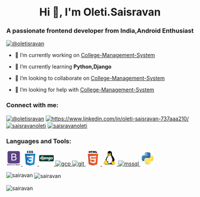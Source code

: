 <h1 align="center">Hi 👋, I'm Oleti.Saisravan</h1>
<h3 align="center">A passionate frontend developer from India,Android Enthusiast</h3>

<p align="left"> <a href="https://twitter.com/@oletisravan" target="blank"><img src="https://img.shields.io/twitter/follow/@oletisravan?logo=twitter&style=for-the-badge" alt="@oletisravan" /></a> </p>

- 🔭 I’m currently working on [College-Management-System](https://github.com/SaiSravaN-Oleti/College_Management_System.git)

- 🌱 I’m currently learning **Python,Django**

- 👯 I’m looking to collaborate on [College-Management-System](https://github.com/SaiSravaN-Oleti/College_Management_System.git)

- 🤝 I’m looking for help with [College-Management-System](https://github.com/SaiSravaN-Oleti/College_Management_System.git)

<h3 align="left">Connect with me:</h3>
<p align="left">
<a href="https://twitter.com/@oletisravan" target="blank"><img align="center" src="https://raw.githubusercontent.com/rahuldkjain/github-profile-readme-generator/master/src/images/icons/Social/twitter.svg" alt="@oletisravan" height="30" width="40" /></a>
<a href="https://linkedin.com/in/https://www.linkedin.com/in/oleti-saisravan-737aaa210/" target="blank"><img align="center" src="https://raw.githubusercontent.com/rahuldkjain/github-profile-readme-generator/master/src/images/icons/Social/linked-in-alt.svg" alt="https://www.linkedin.com/in/oleti-saisravan-737aaa210/" height="30" width="40" /></a>
<a href="https://fb.com/saisravanoleti" target="blank"><img align="center" src="https://raw.githubusercontent.com/rahuldkjain/github-profile-readme-generator/master/src/images/icons/Social/facebook.svg" alt="saisravanoleti" height="30" width="40" /></a>
<a href="https://instagram.com/saisravanoleti" target="blank"><img align="center" src="https://raw.githubusercontent.com/rahuldkjain/github-profile-readme-generator/master/src/images/icons/Social/instagram.svg" alt="saisravanoleti" height="30" width="40" /></a>
</p>

<h3 align="left">Languages and Tools:</h3>
<p align="left"> <a href="https://getbootstrap.com" target="_blank" rel="noreferrer"> <img src="https://raw.githubusercontent.com/devicons/devicon/master/icons/bootstrap/bootstrap-plain-wordmark.svg" alt="bootstrap" width="40" height="40"/> </a> <a href="https://www.w3schools.com/css/" target="_blank" rel="noreferrer"> <img src="https://raw.githubusercontent.com/devicons/devicon/master/icons/css3/css3-original-wordmark.svg" alt="css3" width="40" height="40"/> </a> <a href="https://www.djangoproject.com/" target="_blank" rel="noreferrer"> <img src="https://raw.githubusercontent.com/devicons/devicon/master/icons/django/django-original.svg" alt="django" width="40" height="40"/> </a> <a href="https://cloud.google.com" target="_blank" rel="noreferrer"> <img src="https://www.vectorlogo.zone/logos/google_cloud/google_cloud-icon.svg" alt="gcp" width="40" height="40"/> </a> <a href="https://git-scm.com/" target="_blank" rel="noreferrer"> <img src="https://www.vectorlogo.zone/logos/git-scm/git-scm-icon.svg" alt="git" width="40" height="40"/> </a> <a href="https://www.w3.org/html/" target="_blank" rel="noreferrer"> <img src="https://raw.githubusercontent.com/devicons/devicon/master/icons/html5/html5-original-wordmark.svg" alt="html5" width="40" height="40"/> </a> <a href="https://www.linux.org/" target="_blank" rel="noreferrer"> <img src="https://raw.githubusercontent.com/devicons/devicon/master/icons/linux/linux-original.svg" alt="linux" width="40" height="40"/> </a> <a href="https://www.microsoft.com/en-us/sql-server" target="_blank" rel="noreferrer"> <img src="https://www.svgrepo.com/show/303229/microsoft-sql-server-logo.svg" alt="mssql" width="40" height="40"/> </a> <a href="https://www.python.org" target="_blank" rel="noreferrer"> <img src="https://raw.githubusercontent.com/devicons/devicon/master/icons/python/python-original.svg" alt="python" width="40" height="40"/> </a> </p>

<p><img align="left" src="https://github-readme-stats.vercel.app/api/top-langs?username=sairavan&show_icons=true&locale=en&layout=compact" alt="sairavan" /></p>

<p>&nbsp;<img align="center" src="https://github-readme-stats.vercel.app/api?username=sairavan&show_icons=true&locale=en" alt="sairavan" /></p>

<p><img align="center" src="https://github-readme-streak-stats.herokuapp.com/?user=sairavan&" alt="sairavan" /></p>
